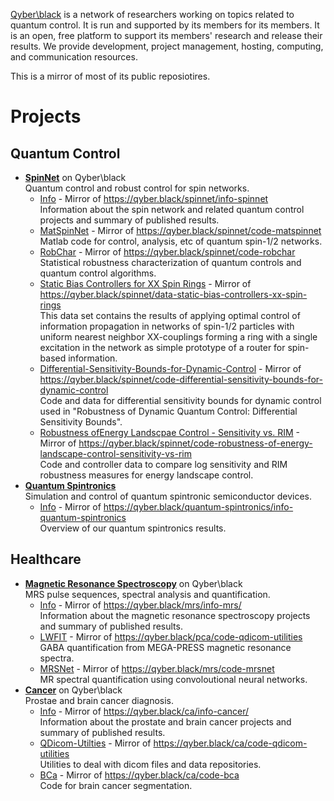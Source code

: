 [Qyber\black](https://qyber.black/) is a network of researchers working on topics related to quantum control. It is run and supported by its members for its members.
It is an open, free platform to support its members' research and release their results. We provide development, project management, hosting,
computing, and communication resources.

This is a mirror of most of its public reposiotires.

# Projects

## Quantum Control

* [**SpinNet**](https://qyber.black/spinnet) on Qyber\black\
  Quantum control and robust control for spin networks.
  * [Info](https://github.com/qyber-black/Info-SpinNet/wiki) - Mirror of https://qyber.black/spinnet/info-spinnet \
    Information about the spin network and related quantum control projects and summary of published results.
  * [MatSpinNet](https://github.com/qyber-black/Code-MatSpinNet) - Mirror of https://qyber.black/spinnet/code-matspinnet \
    Matlab code for control, analysis, etc of quantum spin-1/2 networks.
  * [RobChar](https://github.com/qyber-black/code-robchar) - Mirror of https://qyber.black/spinnet/code-robchar \
    Statistical robustness characterization of quantum controls and quantum control algorithms.
  * [Static Bias Controllers for XX Spin Rings](https://github.com/qyber-black/Data-Static-Bias-Controllers-XX-Spin-Rings) - Mirror of https://qyber.black/spinnet/data-static-bias-controllers-xx-spin-rings \
     This data set contains the results of applying optimal control of information propagation in networks of spin-1/2 particles with uniform nearest neighbor XX-couplings forming a ring with a single excitation in the network as simple prototype of a router for spin-based information.
  * [Differential-Sensitivity-Bounds-for-Dynamic-Control](https://github.com/qyber-black/Code-Differential-Sensitivity-Bounds-for-Dynamic-Control) - Mirror of https://qyber.black/spinnet/code-differential-sensitivity-bounds-for-dynamic-control \
    Code and data for differential sensitivity bounds for dynamic control used in "Robustness of Dynamic Quantum Control: Differential Sensitivity Bounds".
  * [Robustness ofEnergy Landscpae Control - Sensitivity vs. RIM](https://github.com/qyber-black/code-robustness-of-energy-landscape-control-sensitivity-vs-rim) - Mirror of https://qyber.black/spinnet/code-robustness-of-energy-landscape-control-sensitivity-vs-rim \
    Code and controller data to compare log sensitivity and RIM robustness measures for energy landscape control.   
* [**Quantum Spintronics**](https://qyber.black/quantum-spintronics)\
  Simulation and control of quantum spintronic semiconductor devices.
  * [Info](https://github.com/qyber-black/Info-Quantum-Spintronics/wiki) - Mirror of https://qyber.black/quantum-spintronics/info-quantum-spintronics \
    Overview of our quantum spintronics results.

## Healthcare

* [**Magnetic Resonance Spectroscopy**](https://qyber.black/mrs) on Qyber\black\
  MRS pulse sequences, spectral analysis and quantification.
  * [Info](https://github.com/qyber-black/Info-MRS/wiki) - Mirror of https://qyber.black/mrs/info-mrs/ \
    Information about the magnetic resonance spectroscopy projects and summary of published results.
  * [LWFIT](https://github.com/qyber-black/Code-LWFIT) - Mirror of https://qyber.black/pca/code-qdicom-utilities \
    GABA quantification from MEGA-PRESS magnetic resonance spectra.
  * [MRSNet](https://github.com/MaxChandler/MRSNet) - Mirror of https://qyber.black/mrs/code-mrsnet \
    MR spectral quantification using convoloutional neural networks.
* [**Cancer**](https://qyber.black/ca) on Qyber\black\
  Prostae and brain cancer diagnosis.
  * [Info](https://github.com/qyber-black/Info-Cancer/wiki) - Mirror of https://qyber.black/ca/info-cancer/ \
    Information about the prostate and brain cancer projects and summary of published results.
  * [QDicom-Utilties](https://github.com/qyber-black/Code-QDicom-Utilities) - Mirror of https://qyber.black/ca/code-qdicom-utilities \
    Utilities to deal with dicom files and data repositories.
  * [BCa](https://github.com/qyber-black/Code-BCa) - Mirror of https://qyber.black/ca/code-bca \
    Code for brain cancer segmentation.
